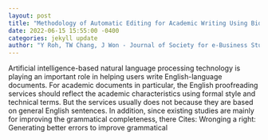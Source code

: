 ```yaml
--- 
layout: post 
title: "Methodology of Automatic Editing for Academic Writing Using Bidirectional RNN and Academic Dictionary" 
date: 2022-06-15 15:55:00 -0400 
categories: jekyll update 
author: "Y Roh, TW Chang, J Won - Journal of Society for e-Business Studies, 2022" 
--- 
```

Artificial intelligence-based natural language processing technology is playing an important role in helping users write English-language documents. For academic documents in particular, the English proofreading services should reflect the academic characteristics using formal style and technical terms. But the services usually does not because they are based on general English sentences. In addition, since existing studies are mainly for improving the grammatical completeness, there Cites: Wronging a right: Generating better errors to improve grammatical